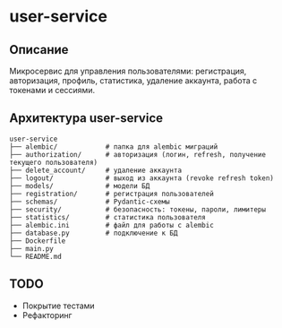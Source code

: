 # user-service

## Описание
Микросервис для управления пользователями: регистрация, авторизация, профиль, статистика, удаление аккаунта, работа с токенами и сессиями.

## Архитектура user-service
```
user-service
├── alembic/            # папка для alembic миграций
├── authorization/      # авторизация (логин, refresh, получение текущего пользователя)
├── delete_account/     # удаление аккаунта
├── logout/             # выход из аккаунта (revoke refresh token)
├── models/             # модели БД
├── registration/       # регистрация пользователей
├── schemas/            # Pydantic-схемы
├── security/           # безопасность: токены, пароли, лимитеры
├── statistics/         # статистика пользователя
├── alembic.ini         # файл для работы с alembic
├── database.py         # подключение к БД
├── Dockerfile
├── main.py
└── README.md
```

## TODO
- Покрытие тестами
- Рефакторинг
